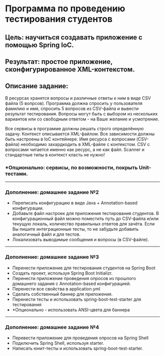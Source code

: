 # Программа по проведению тестирования студентов
## Цель: научиться создавать приложение с помощью Spring IoC.
## Результат: простое приложение, сконфигурированное XML-контекстом.
## Описание задание:

В ресурсах хранятся вопросы и различные ответы к ним в виде CSV файла (5 вопрсов).
Программа должна спросить у пользователя фамилию и имя, спросить 5 вопросов из CSV-файла и вывести результат тестирования.
Вопросы могут быть с выбором из нескольких вариантов или со свободным ответом - на Ваше желание и усмотрение.

Все сервисы в программе должны решать строго определённую задачу.
Контекст описывается XML-файлом.
Все зависимости должны быть настроены в IoC контейнере.
Имя ресурса с вопросами (CSV-файла) необходимо захардкодить в XML-файле с контекстом.
CSV с вопросами читается именно как ресурс, а не как файл.
Scanner и стандартные типы в контекст класть не нужно!

### *Опционально: сервисы, по возможности, покрыть Unit-тестами.

---
### Дополнение: домашнее задание №2
- Переписать конфигурацию в виде Java + Annotation-based конфигурации.
- Добавьте файл настроек для приложения тестирования студентов. В конфигурационный файл можно поместить путь до CSV-файла и/или текущую локаль, количество правильных ответов для зачёта. Если Вы пишите интеграционные тесты, то не забудьте добавить аналогичный файл и для тестов.
- Локализовать выводимые сообщения и вопросы (в CSV-файле).

---
### Дополнение: домашнее задание №3
- Перенести приложение для тестирования студентов на Spring Boot
- Создать проект, используя Spring Boot Initializr.
- Перенести приложение проведения опросов из прошлого домашнего задания с Annotation-based конфигурацией.
- Перенести все свойства в application.yml
- Сделать собственный баннер для приложения.
- Перенести тесты и использовать spring-boot-test-starter для тестирования
- *Опционально - использовать ANSI-цвета для баннера

---
### Дополнение: домашнее задание №4
- Перевести приложение для проведения опросов на Spring Shell
- Подключить Spring Shell, используя starter.
- Написать юнит-тесты и использовать spring-boot-test-starter.